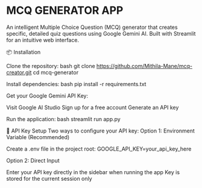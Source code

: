# MCQ GENERATOR APP
An intelligent Multiple Choice Question (MCQ) generator that creates specific, detailed quiz questions using Google Gemini AI. Built with Streamlit for an intuitive web interface.

📦 Installation

Clone the repository:
bash git clone https://github.com/Mithila-Mane/mcq-creator.git
cd mcq-generator

Install dependencies:
bash pip install -r requirements.txt

Get your Google Gemini API Key:

Visit Google AI Studio
Sign up for a free account
Generate an API key


Run the application:
bash streamlit run app.py


🔑 API Key Setup
Two ways to configure your API key:
Option 1: Environment Variable (Recommended)

Create a .env file in the project root:
GOOGLE_API_KEY=your_api_key_here


Option 2: Direct Input

Enter your API key directly in the sidebar when running the app
Key is stored for the current session only
